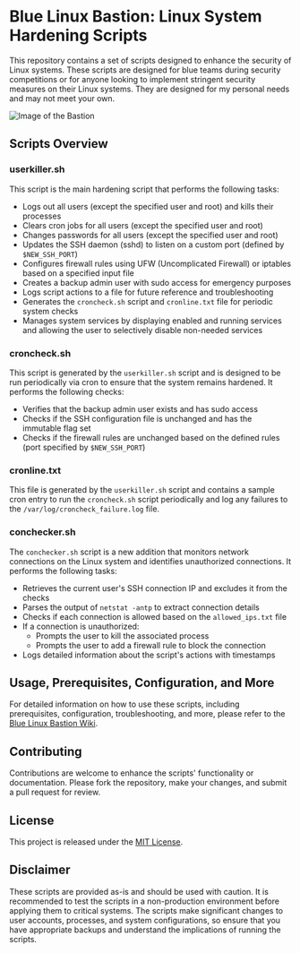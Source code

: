 # Blue Linux Bastion: Linux System Hardening Scripts

This repository contains a set of scripts designed to enhance the security of Linux systems. These scripts are designed for blue teams during security competitions or for anyone looking to implement stringent security measures on their Linux systems. They are designed for my personal needs and may not meet your own. 

![Image of the Bastion](https://github.com/fulco/BlueLinuxBastion/assets/802660/52bd88c5-a985-4ed2-af29-9698733b0198)

## Scripts Overview

### userkiller.sh

This script is the main hardening script that performs the following tasks:
- Logs out all users (except the specified user and root) and kills their processes
- Clears cron jobs for all users (except the specified user and root)
- Changes passwords for all users (except the specified user and root)
- Updates the SSH daemon (sshd) to listen on a custom port (defined by `$NEW_SSH_PORT`)
- Configures firewall rules using UFW (Uncomplicated Firewall) or iptables based on a specified input file
- Creates a backup admin user with sudo access for emergency purposes
- Logs script actions to a file for future reference and troubleshooting
- Generates the `croncheck.sh` script and `cronline.txt` file for periodic system checks
- Manages system services by displaying enabled and running services and allowing the user to selectively disable non-needed services

### croncheck.sh

This script is generated by the `userkiller.sh` script and is designed to be run periodically via cron to ensure that the system remains hardened. It performs the following checks:
- Verifies that the backup admin user exists and has sudo access
- Checks if the SSH configuration file is unchanged and has the immutable flag set
- Checks if the firewall rules are unchanged based on the defined rules (port specified by `$NEW_SSH_PORT`)

### cronline.txt

This file is generated by the `userkiller.sh` script and contains a sample cron entry to run the `croncheck.sh` script periodically and log any failures to the `/var/log/croncheck_failure.log` file.

### conchecker.sh

The `conchecker.sh` script is a new addition that monitors network connections on the Linux system and identifies unauthorized connections. It performs the following tasks:
- Retrieves the current user's SSH connection IP and excludes it from the checks
- Parses the output of `netstat -antp` to extract connection details
- Checks if each connection is allowed based on the `allowed_ips.txt` file
- If a connection is unauthorized:
  - Prompts the user to kill the associated process
  - Prompts the user to add a firewall rule to block the connection
- Logs detailed information about the script's actions with timestamps

## Usage, Prerequisites, Configuration, and More

For detailed information on how to use these scripts, including prerequisites, configuration, troubleshooting, and more, please refer to the [Blue Linux Bastion Wiki](https://github.com/fulco/BlueLinuxBastion/wiki/main).

## Contributing

Contributions are welcome to enhance the scripts' functionality or documentation. Please fork the repository, make your changes, and submit a pull request for review.

## License

This project is released under the [MIT License](https://opensource.org/licenses/MIT).

## Disclaimer

These scripts are provided as-is and should be used with caution. It is recommended to test the scripts in a non-production environment before applying them to critical systems. The scripts make significant changes to user accounts, processes, and system configurations, so ensure that you have appropriate backups and understand the implications of running the scripts.